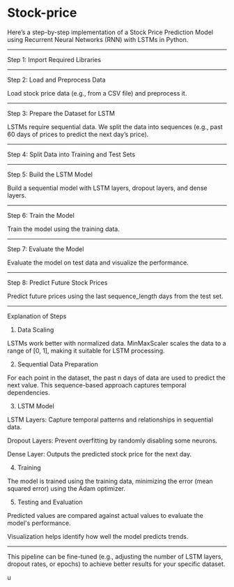 # Stock-price

Here’s a step-by-step implementation of a Stock Price Prediction Model using Recurrent Neural Networks (RNN) with LSTMs in Python.


---

Step 1: Import Required Libraries

---

Step 2: Load and Preprocess Data

Load stock price data (e.g., from a CSV file) and preprocess it.

---

Step 3: Prepare the Dataset for LSTM

LSTMs require sequential data. We split the data into sequences (e.g., past 60 days of prices to predict the next day’s price).


---

Step 4: Split Data into Training and Test Sets


---

Step 5: Build the LSTM Model

Build a sequential model with LSTM layers, dropout layers, and dense layers.


---

Step 6: Train the Model

Train the model using the training data.

---

Step 7: Evaluate the Model

Evaluate the model on test data and visualize the performance.


---

Step 8: Predict Future Stock Prices

Predict future prices using the last sequence_length days from the test set.


---

Explanation of Steps

1. Data Scaling

LSTMs work better with normalized data. MinMaxScaler scales the data to a range of [0, 1], making it suitable for LSTM processing.

2. Sequential Data Preparation

For each point in the dataset, the past n days of data are used to predict the next value. This sequence-based approach captures temporal dependencies.


3. LSTM Model

LSTM Layers: Capture temporal patterns and relationships in sequential data.

Dropout Layers: Prevent overfitting by randomly disabling some neurons.

Dense Layer: Outputs the predicted stock price for the next day.


4. Training

The model is trained using the training data, minimizing the error (mean squared error) using the Adam optimizer.

5. Testing and Evaluation

Predicted values are compared against actual values to evaluate the model's performance.

Visualization helps identify how well the model predicts trends.



---

This pipeline can be fine-tuned (e.g., adjusting the number of LSTM layers, dropout rates, or epochs) to achieve better results for your specific dataset.

u